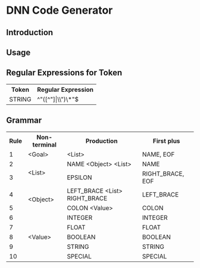 # DNN Code Generator

## Introduction

## Usage

## Regular Expressions for Token
<table>
  <tr>
    <th>Token</th>
    <th>Regular Expression</th>
  </tr>
  <tr>
    <td>STRING</td>
    <td>^&quot;([^&quot;]|\\&quot;)\*&quot;$</td>
  </tr>
</table>

## Grammar
<table>
  <tr>
    <th>Rule</th>
    <th>Non-terminal</th>
    <th>Production</th>
    <th>First plus</th>
  </tr>
  <tr>
    <td>1</td>
    <td>&lt;Goal&gt;</td>
    <td>&lt;List&gt;</td>
    <td>NAME, EOF</td>
  </tr>
  <tr>
    <td>2</td>
    <td rowspan="2">&lt;List&gt;</td>
    <td>NAME &lt;Object&gt; &lt;List&gt;</td>
    <td>NAME</td>
  </tr>
  <tr>
    <td>3</td>
    <td>EPSILON</td>
    <td>RIGHT_BRACE, EOF</td>
  </tr>
  <tr>
    <td>4</td>
    <td rowspan="2">&lt;Object&gt;</td>
    <td>LEFT_BRACE &lt;List&gt; RIGHT_BRACE</td>
    <td>LEFT_BRACE</td>
  </tr>
  <tr>
    <td>5</td>
    <td>COLON &lt;Value&gt;</td>
    <td>COLON</td>
  </tr>
  <tr>
    <td>6</td>
    <td rowspan="5">&lt;Value&gt;</td>
    <td>INTEGER</td>
    <td>INTEGER</td>
  </tr>
  <tr>
    <td>7</td>
    <td>FLOAT</td>
    <td>FLOAT</td>
  </tr>
  <tr>
    <td>8</td>
    <td>BOOLEAN</td>
    <td>BOOLEAN</td>
  </tr>
  <tr>
    <td>9</td>
    <td>STRING</td>
    <td>STRING</td>
  </tr>
  <tr>
    <td>10</td>
    <td>SPECIAL</td>
    <td>SPECIAL</td>
  </tr>
</table>
